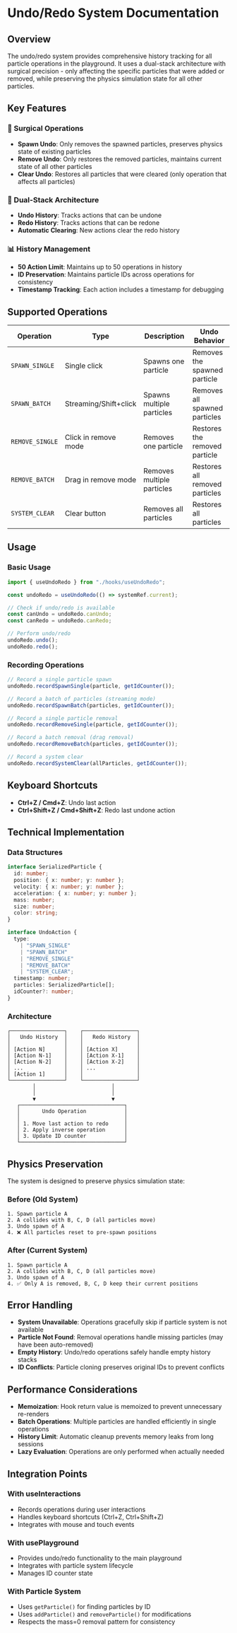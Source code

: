 # Undo/Redo System Documentation

## Overview

The undo/redo system provides comprehensive history tracking for all particle operations in the playground. It uses a dual-stack architecture with surgical precision - only affecting the specific particles that were added or removed, while preserving the physics simulation state for all other particles.

## Key Features

### 🎯 Surgical Operations

- **Spawn Undo**: Only removes the spawned particles, preserves physics state of existing particles
- **Remove Undo**: Only restores the removed particles, maintains current state of all other particles
- **Clear Undo**: Restores all particles that were cleared (only operation that affects all particles)

### 🔄 Dual-Stack Architecture

- **Undo History**: Tracks actions that can be undone
- **Redo History**: Tracks actions that can be redone
- **Automatic Clearing**: New actions clear the redo history

### 📊 History Management

- **50 Action Limit**: Maintains up to 50 operations in history
- **ID Preservation**: Maintains particle IDs across operations for consistency
- **Timestamp Tracking**: Each action includes a timestamp for debugging

## Supported Operations

| Operation       | Type                  | Description                | Undo Behavior                  |
| --------------- | --------------------- | -------------------------- | ------------------------------ |
| `SPAWN_SINGLE`  | Single click          | Spawns one particle        | Removes the spawned particle   |
| `SPAWN_BATCH`   | Streaming/Shift+click | Spawns multiple particles  | Removes all spawned particles  |
| `REMOVE_SINGLE` | Click in remove mode  | Removes one particle       | Restores the removed particle  |
| `REMOVE_BATCH`  | Drag in remove mode   | Removes multiple particles | Restores all removed particles |
| `SYSTEM_CLEAR`  | Clear button          | Removes all particles      | Restores all particles         |

## Usage

### Basic Usage

```typescript
import { useUndoRedo } from "./hooks/useUndoRedo";

const undoRedo = useUndoRedo(() => systemRef.current);

// Check if undo/redo is available
const canUndo = undoRedo.canUndo;
const canRedo = undoRedo.canRedo;

// Perform undo/redo
undoRedo.undo();
undoRedo.redo();
```

### Recording Operations

```typescript
// Record a single particle spawn
undoRedo.recordSpawnSingle(particle, getIdCounter());

// Record a batch of particles (streaming mode)
undoRedo.recordSpawnBatch(particles, getIdCounter());

// Record a single particle removal
undoRedo.recordRemoveSingle(particle, getIdCounter());

// Record a batch removal (drag removal)
undoRedo.recordRemoveBatch(particles, getIdCounter());

// Record a system clear
undoRedo.recordSystemClear(allParticles, getIdCounter());
```

## Keyboard Shortcuts

- **Ctrl+Z / Cmd+Z**: Undo last action
- **Ctrl+Shift+Z / Cmd+Shift+Z**: Redo last undone action

## Technical Implementation

### Data Structures

```typescript
interface SerializedParticle {
  id: number;
  position: { x: number; y: number };
  velocity: { x: number; y: number };
  acceleration: { x: number; y: number };
  mass: number;
  size: number;
  color: string;
}

interface UndoAction {
  type:
    | "SPAWN_SINGLE"
    | "SPAWN_BATCH"
    | "REMOVE_SINGLE"
    | "REMOVE_BATCH"
    | "SYSTEM_CLEAR";
  timestamp: number;
  particles: SerializedParticle[];
  idCounter?: number;
}
```

### Architecture

```
┌─────────────────┐    ┌─────────────────┐
│   Undo History  │    │   Redo History  │
│                 │    │                 │
│ [Action N]      │    │ [Action X]      │
│ [Action N-1]    │    │ [Action X-1]    │
│ [Action N-2]    │    │ [Action X-2]    │
│ ...             │    │ ...             │
│ [Action 1]      │    │                 │
└─────────────────┘    └─────────────────┘
        │                        │
        │                        │
        ▼                        ▼
   ┌─────────────────────────────────┐
   │       Undo Operation            │
   │                                 │
   │ 1. Move last action to redo     │
   │ 2. Apply inverse operation      │
   │ 3. Update ID counter            │
   └─────────────────────────────────┘
```

## Physics Preservation

The system is designed to preserve physics simulation state:

### Before (Old System)

```
1. Spawn particle A
2. A collides with B, C, D (all particles move)
3. Undo spawn of A
4. ❌ All particles reset to pre-spawn positions
```

### After (Current System)

```
1. Spawn particle A
2. A collides with B, C, D (all particles move)
3. Undo spawn of A
4. ✅ Only A is removed, B, C, D keep their current positions
```

## Error Handling

- **System Unavailable**: Operations gracefully skip if particle system is not available
- **Particle Not Found**: Removal operations handle missing particles (may have been auto-removed)
- **Empty History**: Undo/redo operations safely handle empty history stacks
- **ID Conflicts**: Particle cloning preserves original IDs to prevent conflicts

## Performance Considerations

- **Memoization**: Hook return value is memoized to prevent unnecessary re-renders
- **Batch Operations**: Multiple particles are handled efficiently in single operations
- **History Limit**: Automatic cleanup prevents memory leaks from long sessions
- **Lazy Evaluation**: Operations are only performed when actually needed

## Integration Points

### With useInteractions

- Records operations during user interactions
- Handles keyboard shortcuts (Ctrl+Z, Ctrl+Shift+Z)
- Integrates with mouse and touch events

### With usePlayground

- Provides undo/redo functionality to the main playground
- Integrates with particle system lifecycle
- Manages ID counter state

### With Particle System

- Uses `getParticle()` for finding particles by ID
- Uses `addParticle()` and `removeParticle()` for modifications
- Respects the mass=0 removal pattern for consistency
